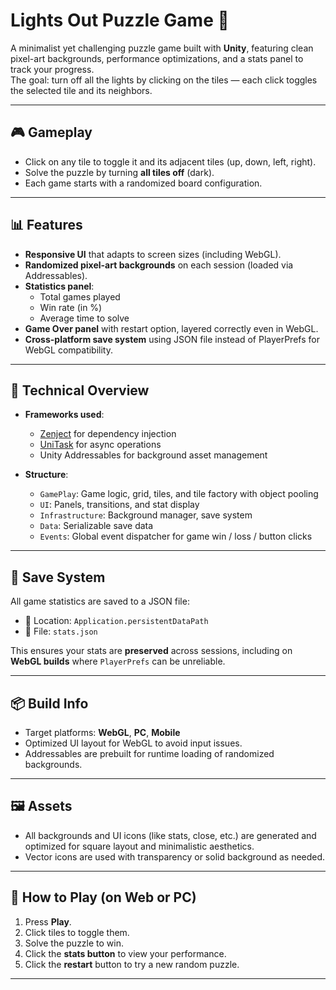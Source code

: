 # Lights Out Puzzle Game 🔦

A minimalist yet challenging puzzle game built with **Unity**, featuring clean pixel-art backgrounds, performance optimizations, and a stats panel to track your progress.  
The goal: turn off all the lights by clicking on the tiles — each click toggles the selected tile and its neighbors.

---

## 🎮 Gameplay

- Click on any tile to toggle it and its adjacent tiles (up, down, left, right).
- Solve the puzzle by turning **all tiles off** (dark).
- Each game starts with a randomized board configuration.

---

## 📊 Features

- **Responsive UI** that adapts to screen sizes (including WebGL).
- **Randomized pixel-art backgrounds** on each session (loaded via Addressables).
- **Statistics panel**:
  - Total games played
  - Win rate (in %)
  - Average time to solve
- **Game Over panel** with restart option, layered correctly even in WebGL.
- **Cross-platform save system** using JSON file instead of PlayerPrefs for WebGL compatibility.

---

## 🧩 Technical Overview

- **Frameworks used**:
  - [Zenject](https://github.com/modesttree/Zenject) for dependency injection
  - [UniTask](https://github.com/Cysharp/UniTask) for async operations
  - Unity Addressables for background asset management

- **Structure**:
  - `GamePlay`: Game logic, grid, tiles, and tile factory with object pooling
  - `UI`: Panels, transitions, and stat display
  - `Infrastructure`: Background manager, save system
  - `Data`: Serializable save data
  - `Events`: Global event dispatcher for game win / loss / button clicks

---

## 💾 Save System

All game statistics are saved to a JSON file:

- 📁 Location: `Application.persistentDataPath`
- 📄 File: `stats.json`

This ensures your stats are **preserved** across sessions, including on **WebGL builds** where `PlayerPrefs` can be unreliable.

---

## 📦 Build Info

- Target platforms: **WebGL**, **PC**, **Mobile**
- Optimized UI layout for WebGL to avoid input issues.
- Addressables are prebuilt for runtime loading of randomized backgrounds.

---

## 🖼️ Assets

- All backgrounds and UI icons (like stats, close, etc.) are generated and optimized for square layout and minimalistic aesthetics.
- Vector icons are used with transparency or solid background as needed.

---

## 🚀 How to Play (on Web or PC)

1. Press **Play**.
2. Click tiles to toggle them.
3. Solve the puzzle to win.
4. Click the **stats button** to view your performance.
5. Click the **restart** button to try a new random puzzle.

---
